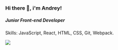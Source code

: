 <p align="center">

### Hi there 👋, i'm Andrey!
##### Junior Front-end Developer

Skills: JavaScript, React, HTML, CSS, Git, Webpack.

<img src='https://media.giphy.com/media/lzz3B3xLZluuY/giphy-downsized-large.gif'>

</p>
